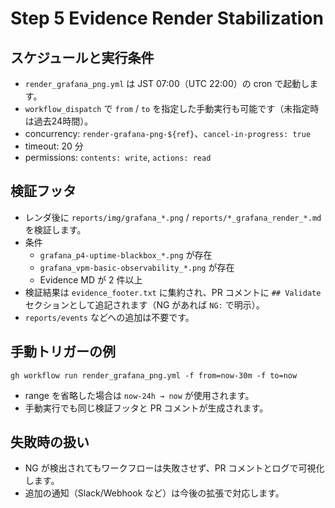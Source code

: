 # Step 5 Evidence Render Stabilization

## スケジュールと実行条件
- `render_grafana_png.yml` は JST 07:00（UTC 22:00）の cron で起動します。
- `workflow_dispatch` で `from` / `to` を指定した手動実行も可能です（未指定時は過去24時間）。
- concurrency: `render-grafana-png-${ref}`、`cancel-in-progress: true`
- timeout: 20 分
- permissions: `contents: write`, `actions: read`

## 検証フッタ
- レンダ後に `reports/img/grafana_*.png` / `reports/*_grafana_render_*.md` を検証します。
- 条件
  - `grafana_p4-uptime-blackbox_*.png` が存在
  - `grafana_vpm-basic-observability_*.png` が存在
  - Evidence MD が 2 件以上
- 検証結果は `evidence_footer.txt` に集約され、PR コメントに `## Validate` セクションとして追記されます（NG があれば `NG:` で明示）。
- `reports/events` などへの追加は不要です。

## 手動トリガーの例
    gh workflow run render_grafana_png.yml -f from=now-30m -f to=now

- range を省略した場合は `now-24h → now` が使用されます。
- 手動実行でも同じ検証フッタと PR コメントが生成されます。

## 失敗時の扱い
- NG が検出されてもワークフローは失敗させず、PR コメントとログで可視化します。
- 追加の通知（Slack/Webhook など）は今後の拡張で対応します。
